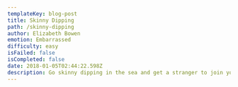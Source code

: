 ```yaml
---
templateKey: blog-post
title: Skinny Dipping
path: /skinny-dipping
author: Elizabeth Bowen
emotion: Embarrassed
difficulty: easy
isFailed: false 
isCompleted: false
date: 2018-01-05T02:44:22.598Z
description: Go skinny dipping in the sea and get a stranger to join you
---
```

